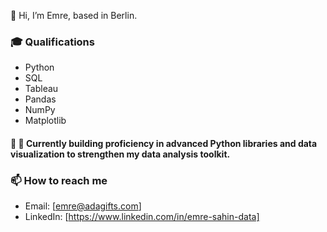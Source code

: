 👋 Hi, I’m Emre, based in Berlin.

### 🎓 Qualifications
- Python
- SQL
- Tableau
- Pandas
- NumPy
- Matplotlib

#### 🌱 🌱 Currently building proficiency in advanced Python libraries and data visualization to strengthen my data analysis toolkit.

### 📫 How to reach me
- Email: [emre@adagifts.com]
- LinkedIn: [https://www.linkedin.com/in/emre-sahin-data]
